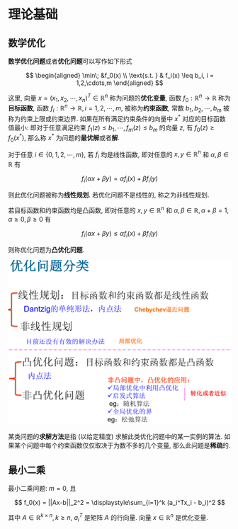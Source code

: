 # 理论基础

## 数学优化

**数学优化问题**或者**优化问题**可以写作如下形式

$$
\begin{aligned}
\min\; &f_0(x) \\
\text{s.t. } & f_i(x) \leq b_i, i = 1,2,\cdots,m
\end{aligned}
$$

这里, 向量 $x = (x_1,x_2,\cdots,x_n)^T\in \mathbb{R}^n$ 称为问题的**优化变量**, 函数 $f_0: \mathbb{R}^n \rightarrow \mathbb{R}$ 称为**目标函数**, 函数 $f_i: \mathbb{R}^n \rightarrow \mathbb{R}, i = 1,2,\cdots,m$, 被称为**约束函数**, 常数 $b_1,b_2,\cdots, b_m$ 被称为约束上限或约束边界. 如果在所有满足约束条件的向量中 $x^*$ 对应的目标函数值最小: 即对于任意满足约束 $f_1(z) \leq b_1, \cdots, f_m(z) \leq b_m$ 的向量 $z$, 有 $f_0(z) \geq f_0(x^*)$, 那么称 $x^*$ 为问题的**最优解**或者**解**.

对于任意 $i \in \{0,1,2, \cdots,m\}$, 若 $f_i$ 均是线性函数, 即对任意的 $x, y \in \mathbb{R}^n$ 和 $\alpha, \beta \in \mathbb{R}$ 有

$$
f_i(\alpha x + \beta y) = \alpha f_i(x) + \beta f_i(y)
$$

则此优化问题被称为**线性规划**. 若优化问题不是线性的, 称之为非线性规划.

若目标函数和约束函数均是凸函数, 即对任意的 $x, y \in \mathbb{R}^n$ 和 $\alpha, \beta \in \mathbb{R}, \alpha + \beta = 1,\alpha \geq 0, \beta \geq 0$ 有

$$
f_i(\alpha x + \beta y) \leq \alpha f_i(x) + \beta f_i(y)
$$

则称优化问题为**凸优化问题**.

![凸优化分类](../img/凸优化分类.png)

某类问题的**求解方法**是指 (以给定精度) 求解此类优化问题中的某一实例的算法. 如果某个问题中每个约束函数仅仅取决于为数不多的几个变量, 那么此问题是**稀疏**的.

## 最小二乘

最小二乘问题: $m=0$, 且

$$
f_0(x) = ||Ax-b||_2^2 = \displaystyle\sum_{i=1}^k (a_i^Tx_i - b_i)^2
$$

其中 $A \in \mathbb{R}^{k \times n}, k \geq n$, $a_i^T$ 是矩阵 $A$ 的行向量. 向量 $x \in \mathbb{R}^n$ 是优化变量.